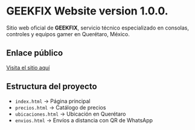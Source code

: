 # GEEKFIX Website version 1.0.0.
Sitio web oficial de **GEEKFIX**, servicio técnico especializado en consolas, controles y equipos gamer en Querétaro, México.

## Enlace público
[Visita el sitio aquí](https://tuusuario.github.io/geekfix-website/)

## Estructura del proyecto
- `index.html` → Página principal
- `precios.html` → Catálogo de precios
- `ubicaciones.html` → Ubicación en Querétaro
- `envios.html` → Envíos a distancia con QR de WhatsApp
